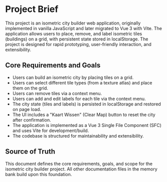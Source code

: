 # Project Brief

This project is an isometric city builder web application, originally implemented in vanilla JavaScript and later migrated to Vue 3 with Vite. The application allows users to place, remove, and label isometric tiles (buildings) on a grid, with persistent state stored in localStorage. The project is designed for rapid prototyping, user-friendly interaction, and extensibility.

## Core Requirements and Goals

- Users can build an isometric city by placing tiles on a grid.
- Users can select different tile types (from a texture atlas) and place them on the grid.
- Users can remove tiles via a context menu.
- Users can add and edit labels for each tile via the context menu.
- The city state (tiles and labels) is persisted in localStorage and restored on page load.
- The UI includes a "Kaart Wissen" (Clear Map) button to reset the city after confirmation.
- The application is implemented as a Vue 3 Single File Component (SFC) and uses Vite for development/build.
- The codebase is structured for maintainability and extensibility.

## Source of Truth

This document defines the core requirements, goals, and scope for the isometric city builder project. All other documentation files in the memory bank build upon this foundation.